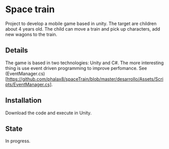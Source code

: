 # Space train

Project to develop a mobile game based in unity. The target are children about 4 years old. The child can move a train and pick up characters, add new wagons to the train.

## Details

The game is based in two technologies: Unity and C#. The more interesting thing is use event driven programming to improve perfomance. See (EventManager.cs)[https://github.com/phalax8/spaceTrain/blob/master/desarrollo/Assets/Scripts/EventManager.cs].

## Installation
Download the code and execute in Unity. 

## State
In progress.



